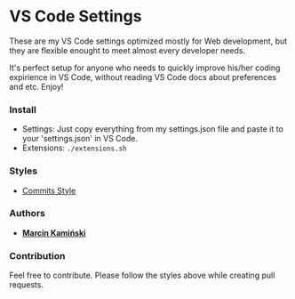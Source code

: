 # VS Code Settings

These are my VS Code settings optimized mostly for Web development, but they are flexible enought to meet almost every developer needs.

It's perfect setup for anyone who needs to quickly improve his/her coding expirience in VS Code, without reading VS Code docs about preferences and etc. 
Enjoy!

### Install
- Settings: Just copy everything from my settings.json file and paste it to your 'settings.json' in VS Code.
- Extensions: `./extensions.sh`


### Styles
* [Commits Style](https://gitmoji.carloscuesta.me/)


### Authors
  * [**Marcin Kamiński**](https://github.com/xkamson)


### Contribution
Feel free to contribute. Please follow the styles above while creating pull requests.
